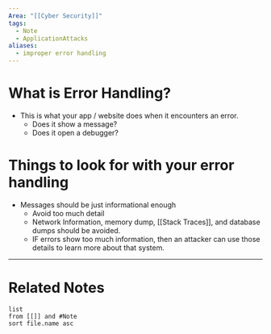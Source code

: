 ```yaml
---
Area: "[[Cyber Security]]"
tags:
  - Note
  - ApplicationAttacks
aliases:
  - improper error handling
---
```

# What is Error Handling?
- This is what your app / website does when it encounters an error.
	- Does it show a message?
	- Does it open a debugger?

# Things to look for with your error handling
- Messages should be just informational enough
	- Avoid too much detail
	- Network Information, memory dump, [[Stack Traces]], and database dumps should be avoided.
	- IF errors show too much information, then an attacker can use those details to learn more about that system.


---
# Related Notes
```dataview
list
from [[]] and #Note 
sort file.name asc
```
